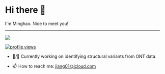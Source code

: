 # Hi there 👋  

I'm Minghao. Nice to meet you!  

---

<img align="lefttop" src="https://github-readme-stats.vercel.app/api?username=mhjiang97&show_icons=true&icon_color=32CD32&text_color=FFF5EE&bg_color=808080&hide_title=false" />  

<p align="left">
  <a href="https://github.com/antonkomarev/github-profile-views-counter" title="GitHub Profile Views Counter"><img src="https://komarev.com/ghpvc/?username=mhjiang97&color=blue&style=flat&label=PROFILE+VIEWS" alt="profile views"></a>
</p>
  
- 🔭/🌱 Currently working on identifying structural variants from ONT data.  

- 📫 How to reach me: jiang01@icloud.com  


<!--
**mhjiang97/mhjiang97** is a ✨ _special_ ✨ repository because its `README.md` (this file) appears on your GitHub profile.

Here are some ideas to get you started:

- 🔭 I’m currently working on ...
- 🌱 I’m currently learning ...
- 👯 I’m looking to collaborate on ...
- 🤔 I’m looking for help with ...
- 💬 Ask me about ...
- 📫 How to reach me: ...
- 😄 Pronouns: ...
- ⚡ Fun fact: ...
CE1D2D
718096
ffffff
-->
